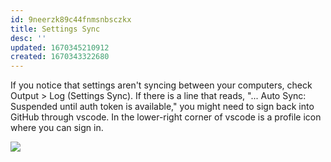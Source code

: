 ```yaml
---
id: 9neerzk89c44fnmsnbsczkx
title: Settings Sync
desc: ''
updated: 1670345210912
created: 1670343322680
---
```


If you notice that settings aren't syncing between your computers, check Output > Log (Settings Sync). If there is a line that reads, "... Auto Sync: Suspended until auth token is available," you might need to sign back into GitHub through vscode. In the lower-right corner of vscode is a profile icon where you can sign in.

![](/assets/images/2022-12-06-08-43-38.png)